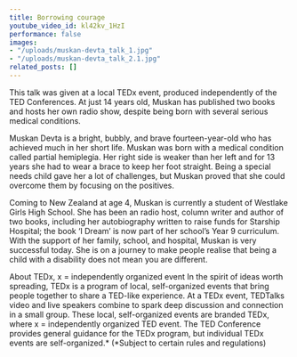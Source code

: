 ```yaml
---
title: Borrowing courage
youtube_video_id: kl42kv_1HzI
performance: false
images:
- "/uploads/muskan-devta_talk_1.jpg"
- "/uploads/muskan-devta_talk_2.1.jpg"
related_posts: []
---
```


This talk was given at a local TEDx event, produced independently of the TED Conferences. At just 14 years old, Muskan has published two books and hosts her own radio show, despite being born with several serious medical conditions.

Muskan Devta is a bright, bubbly, and brave fourteen-year-old who has achieved much in her short life. Muskan was born with a medical condition called partial hemiplegia. Her right side is weaker than her left and for 13 years she had to wear a brace to keep her foot straight. Being a special needs child gave her a lot of challenges, but Muskan proved that she could overcome them by focusing on the positives.

Coming to New Zealand at age 4, Muskan is currently a student of Westlake Girls High School. She has been an radio host, column writer and author of two books, including her autobiography written to raise funds for Starship Hospital; the book ‘I Dream’ is now part of her school’s Year 9 curriculum. With the support of her family, school, and hospital, Muskan is very successful today. She is on a journey to make people realise that being a child with a disability does not mean you are different.

About TEDx, x = independently organized event In the spirit of ideas worth spreading, TEDx is a program of local, self-organized events that bring people together to share a TED-like experience. At a TEDx event, TEDTalks video and live speakers combine to spark deep discussion and connection in a small group. These local, self-organized events are branded TEDx, where x = independently organized TED event. The TED Conference provides general guidance for the TEDx program, but individual TEDx events are self-organized.* (*Subject to certain rules and regulations)
